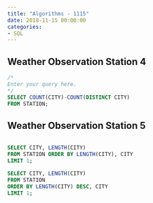 ```yaml
---
title: "Algorithms - 1115"
date: 2018-11-15 00:00:00
categories:
- SQL
---
```


## Weather Observation Station 4

```sql
/*
Enter your query here.
*/
SELECT COUNT(CITY)-COUNT(DISTINCT CITY)
FROM STATION;
```


## Weather Observation Station 5

```sql

SELECT CITY, LENGTH(CITY)
FROM STATION ORDER BY LENGTH(CITY), CITY
LIMIT 1;

SELECT CITY, LENGTH(CITY) 
FROM STATION
ORDER BY LENGTH(CITY) DESC, CITY
LIMIT 1;

```
